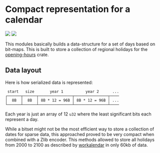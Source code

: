 Compact representation for a calendar
=====================================

[![](https://img.shields.io/crates/v/compact-calendar)][compact-calendar]
[![](https://img.shields.io/docsrs/compact-calendar)][docs]

This modules basically builds a data-structure for a set of days based on
bit-maps. This is built to store a collection of regional holidays for the
[opening-hours] crate.


Data layout
-----------

Here is how serialized data is represented:

```text
 start   size       year 1          year 2      ...
┌──────┬──────┬───────────────┬───────────────┬────
│  8B  │  8B  │ 8B * 12 = 96B │ 8B * 12 = 96B │ ...
└──────┴──────┴───────────────┴───────────────┴────
```

Each year is just an array of 12 `u32` where the least significant bits each
represent a day.

While a bitset might not be the most efficient way to store a collection of
dates for sparse data, this approached proved to be very compact when combined
with a Zlib encoder. This methods allowed to store all holidays from 2000 to
2100 as described by [workalendar] in only 60kb of data.


[opening-hours]: https://crates.io/crates/opening-hours
    "Root Package"

[compact-calendar]: https://crates.io/crates/compact-calendar
    "Root Package"

[docs]: https://docs.rs/compact-calendar
    "Documentation"

[workalendar]: https://github.com/workalendar/workalendar
    "Workalendar Python Package"
